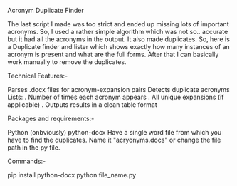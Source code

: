 Acronym Duplicate Finder

The last script I made was too strict and ended up missing lots of important acronyms.
So, I used a rather simple algorithm which was not so.. accurate but it had all the acronyms in the output.
It also made duplicates.
So, here is a Duplicate finder and lister which shows exactly how many instances of an acronym is present and what are the full forms.
After that I can basically work manually to remove the duplicates. 


Technical Features:-

Parses .docx files for acronym-expansion pairs
Detects duplicate acronyms
Lists:
. Number of times each acronym appears
. All unique expansions (if applicable)
. Outputs results in a clean table format


Packages and requirements:-

Python (onbviously)
python-docx
Have a single word file from which you have to find the duplicates. Name it "acryonyms.docs" or change the file path in the py file.


Commands:-

pip install python-docx
python file_name.py
